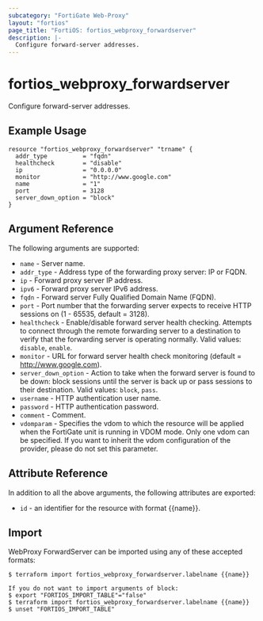 ```yaml
---
subcategory: "FortiGate Web-Proxy"
layout: "fortios"
page_title: "FortiOS: fortios_webproxy_forwardserver"
description: |-
  Configure forward-server addresses.
---
```


# fortios_webproxy_forwardserver
Configure forward-server addresses.

## Example Usage

```hcl
resource "fortios_webproxy_forwardserver" "trname" {
  addr_type          = "fqdn"
  healthcheck        = "disable"
  ip                 = "0.0.0.0"
  monitor            = "http://www.google.com"
  name               = "1"
  port               = 3128
  server_down_option = "block"
}
```

## Argument Reference

The following arguments are supported:

* `name` - Server name.
* `addr_type` - Address type of the forwarding proxy server: IP or FQDN.
* `ip` - Forward proxy server IP address.
* `ipv6` - Forward proxy server IPv6 address.
* `fqdn` - Forward server Fully Qualified Domain Name (FQDN).
* `port` - Port number that the forwarding server expects to receive HTTP sessions on (1 - 65535, default = 3128).
* `healthcheck` - Enable/disable forward server health checking. Attempts to connect through the remote forwarding server to a destination to verify that the forwarding server is operating normally. Valid values: `disable`, `enable`.
* `monitor` - URL for forward server health check monitoring (default = http://www.google.com).
* `server_down_option` - Action to take when the forward server is found to be down: block sessions until the server is back up or pass sessions to their destination. Valid values: `block`, `pass`.
* `username` - HTTP authentication user name.
* `password` - HTTP authentication password.
* `comment` - Comment.
* `vdomparam` - Specifies the vdom to which the resource will be applied when the FortiGate unit is running in VDOM mode. Only one vdom can be specified. If you want to inherit the vdom configuration of the provider, please do not set this parameter.


## Attribute Reference

In addition to all the above arguments, the following attributes are exported:
* `id` - an identifier for the resource with format {{name}}.

## Import

WebProxy ForwardServer can be imported using any of these accepted formats:
```
$ terraform import fortios_webproxy_forwardserver.labelname {{name}}

If you do not want to import arguments of block:
$ export "FORTIOS_IMPORT_TABLE"="false"
$ terraform import fortios_webproxy_forwardserver.labelname {{name}}
$ unset "FORTIOS_IMPORT_TABLE"
```
